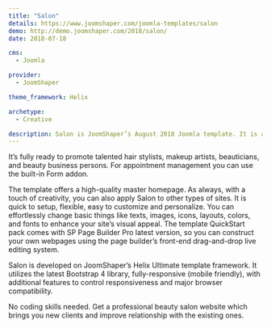 ```yaml
---
title: "Salon"
details: https://www.joomshaper.com/joomla-templates/salon
demo: http://demo.joomshaper.com/2018/salon/
date: 2018-07-18

cms: 
  - Joomla

provider:
  - JoomShaper

theme_framework: Helix

archetype:
  - Creative

description: Salon is JoomShaper’s August 2018 Joomla template. It is a perfect choice for any beauty care website. We’ve crafted dedicated solution for beauty salon, beauty parlour, hair salon, nail salon, barber lounge websites, and all other relevant businesses. 
---
```


It’s fully ready to promote talented hair stylists, makeup artists, beauticians, and beauty business persons. For appointment management you can use the built-in Form addon.

The template offers a high-quality master homepage. As always, with a touch of creativity, you can also apply Salon to other types of sites. It is quick to setup, flexible, easy to customize and personalize. You can effortlessly change basic things like texts, images, icons, layouts, colors, and fonts to enhance your site’s visual appeal. The template QuickStart pack comes with SP Page Builder Pro latest version, so you can construct your own webpages using the page builder’s front-end drag-and-drop live editing system.

Salon is developed on JoomShaper’s Helix Ultimate template framework. It utilizes the latest Bootstrap 4 library, fully-responsive (mobile friendly), with additional features to control responsiveness and major browser compatibility.

No coding skills needed. Get a professional beauty salon website which brings you new clients and improve relationship with the existing ones.


